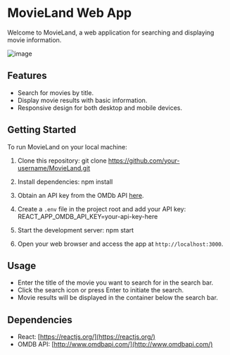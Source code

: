 # MovieLand Web App

Welcome to MovieLand, a web application for searching and displaying movie information.

![image](https://github.com/Prateesh-Sulikeri/MovieLand/assets/106986640/790f725e-d782-4de7-ae27-ae8a7f6e1ada)

## Features

- Search for movies by title.
- Display movie results with basic information.
- Responsive design for both desktop and mobile devices.

## Getting Started

To run MovieLand on your local machine:

1. Clone this repository:
  git clone https://github.com/your-username/MovieLand.git

2. Install dependencies:
  npm install

3. Obtain an API key from the OMDb API [here](http://www.omdbapi.com/apikey.aspx).

4. Create a `.env` file in the project root and add your API key:
  REACT_APP_OMDB_API_KEY=your-api-key-here

5. Start the development server:
  npm start


6. Open your web browser and access the app at `http://localhost:3000`.

## Usage

- Enter the title of the movie you want to search for in the search bar.
- Click the search icon or press Enter to initiate the search.
- Movie results will be displayed in the container below the search bar.

## Dependencies

- React: [https://reactjs.org/](https://reactjs.org/)
- OMDB API: [http://www.omdbapi.com/](http://www.omdbapi.com/)

